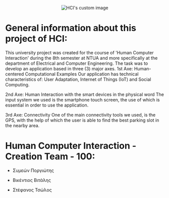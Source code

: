 <p align="center">
  <img src="https://user-images.githubusercontent.com/62433719/148810083-72fe5303-d07d-43e7-9172-02e38c8771f0.png" alt="HCI's custom image"/>
</p>

# General information about this project of HCI:
This university project was created for the course of 'Human Computer Interaction' during the 8th semester at ΝΤUA and more specifically at the department of Electrical and Computer Engineering. The task was to develop an application based in three (3) major axes. 
1st Axe: Human-centered Computational Examples
Our application has technical characteristics of: User Adaptation, Internet of Things (IoT) and Social Computing.

2nd Axe: Human Interaction with the smart devices in the physical word
The input system we used is the smartphone touch screen, the use of which is essential in order to use the application.

3rd Axe: Connectivity
One of the main connectivity tools we used, is the GPS, with the help of which the user is able to find the best parking slot in the nearby area.

# Human Computer Interaction - Creation Team - 100:

- Συμεών Ποργιώτης 

- Βικέντιος Βιτάλης

- Στέφανος Τσώλος

